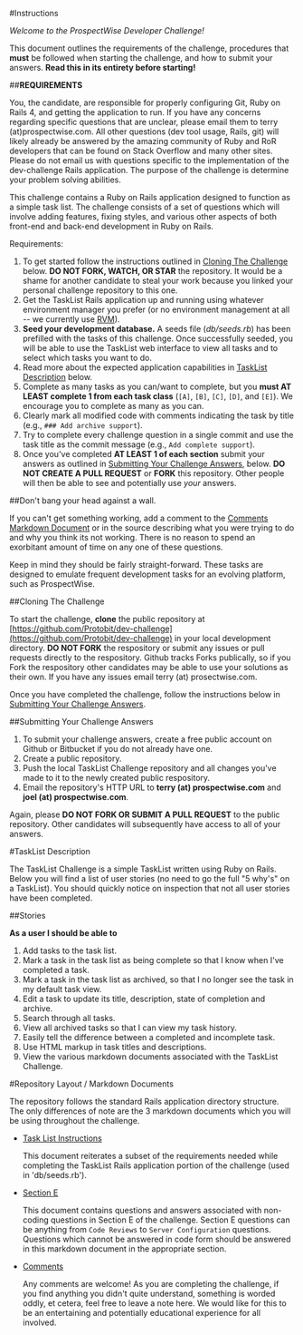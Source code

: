 #Instructions

*Welcome to the ProspectWise Developer Challenge!*

This document outlines the requirements of the challenge, procedures that **must** be followed when starting the challenge, and how to submit your answers.  **Read this in its entirety before starting!**

##**REQUIREMENTS**

You, the candidate, are responsible for properly configuring Git, Ruby on Rails 4, and getting the application to run.  If you have any concerns regarding specific questions that are unclear, please email them to terry (at)prospectwise.com.  All other questions (dev tool usage, Rails, git) will likely already be answered by the amazing community of Ruby and RoR developers that can be found on Stack Overflow and many other sites.  Please do not email us with questions specific to the implementation of the dev-challenge Rails application. The purpose of the challenge is determine your problem solving abilities.

This challenge contains a Ruby on Rails application designed to function as a simple task list.  The challenge consists of a set of questions which will involve adding features, fixing styles, and various other aspects of both front-end and back-end development in Ruby on Rails.

Requirements:

  1. To get started follow the instructions outlined in [Cloning The Challenge](#cloning-the-challenge) below.  **DO NOT FORK, WATCH, OR STAR** the repository. It would be a shame for another candidate to steal your work because you linked your personal challenge repository to this one.
  2. Get the TaskList Rails application up and running using whatever environment manager you prefer (or no environment management at all -- we currently use [RVM](http://rvm.io)).
  3. **Seed your development database.**  A seeds file (*db/seeds.rb*) has been prefilled with the tasks of this challenge.  Once successfully seeded, you will be able to use the TaskList web interface to view all tasks and to select which tasks you want to do.
  4. Read more about the expected application capabilities in [TaskList Description](#tasklist-description) below.
  5. Complete as many tasks as you can/want to complete, but you **must AT LEAST complete 1 from each task class** (`[A]`, `[B]`, `[C]`, `[D]`, and `[E]`). We encourage you to complete as many as you can.
  6. Clearly mark all modified code with comments indicating the task by title (e.g., `### Add archive support`).
  7. Try to complete every challenge question in a single commit and use the task title as the commit message (e.g., `Add complete support`).
  8. Once you've completed **AT LEAST 1 of each section** submit your answers as outlined in [Submitting Your Challenge Answers](#submitting-your-challenge-answers), below.  **DO NOT CREATE A PULL REQUEST** or **FORK** this repository. Other people will then be able to see and potentially use *your* answers.

##Don't bang your head against a wall.

If you can't get something working, add a comment to the [Comments Markdown Document](./comments.md) or in the source describing what you were trying to do and why you think its not working.
There is no reason to spend an exorbitant amount of time on any one of these questions.

Keep in mind they should be fairly straight-forward.  These tasks are designed to emulate frequent development tasks for an evolving platform, such as ProspectWise.

##Cloning The Challenge

To start the challenge, **clone** the public repository at [https://github.com/Protobit/dev-challenge](https://github.com/Protobit/dev-challenge) in your local development directory.  **DO NOT FORK** the respository or submit any issues or pull requests directly to the respository.  Github tracks Forks publically, so if you Fork the respository other candidates may be able to use your solutions as their own.  If you have any issues email terry (at) prosectwise.com.

Once you have completed the challenge, follow the instructions below in [Submitting Your Challenge Answers](#submitting-your-challenge-answers).

##Submitting Your Challenge Answers

1. To submit your challenge answers, create a free public account on Github or Bitbucket if you do not already have one.
2. Create a public repository.
3. Push the local TaskList Challenge repository and all changes you've made to it to the newly created public respository. 
4. Email the repository's HTTP URL to **terry (at) prospectwise.com** and **joel (at) prospectwise.com**.

Again, please **DO NOT FORK OR SUBMIT A PULL REQUEST** to the public repository.  Other candidates will subsequently have access to all of your answers.

#TaskList Description

The TaskList Challenge is a simple TaskList written using Ruby on Rails.  Below you will find a list of user stories (no need to go the full "5 why's" on a TaskList).  You should quickly notice on inspection that not all user stories have been completed.

##Stories

**As a user I should be able to**

1. Add tasks to the task list.
2. Mark a task in the task list as being complete so that I know when I've completed a task.
3. Mark a task in the task list as archived, so that I no longer see the task in my default task view.
4. Edit a task to update its title, description, state of completion and archive.
5. Search through all tasks.
6. View all archived tasks so that I can view my task history.
7. Easily tell the difference between a completed and incomplete task.
8. Use HTML markup in task titles and descriptions.
9. View the various markdown documents associated with the TaskList Challenge.

#Repository Layout / Markdown Documents

The repository follows the standard Rails application directory structure.  The only differences of note are the 3 markdown documents which you will be using throughout the challenge.

* [Task List Instructions](./tasklist.md)

  This document reiterates a subset of the requirements needed while completing the TaskList Rails application portion of the challenge (used in 'db/seeds.rb').

* [Section E](./section_E.md)

  This document contains questions and answers associated with non-coding questions in Section E of the challenge.  Section E questions can be anything from `Code Reviews` to `Server Configuration` questions.  Questions which cannot be answered in code form should be answered in this markdown document in the appropriate section.

* [Comments](./comments.md)

  Any comments are welcome!  As you are completing the challenge, if you find anything you didn't quite understand, something is worded oddly, et cetera, feel free to leave a note here.  We would like for this to be an entertaining and potentially educational experience for all involved.

